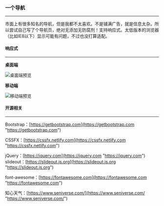 ### 一个导航

------------

市面上有很多知名的导航，但是我都不太喜欢。不是铺满广告，就是信息太杂。所以尝试自己写了个导航页，绝对无添加无防腐剂！支持响应式。太低版本的浏览器（比如IE8以下）显示可能有问题，不过也没打算适配。

#### 响应式

------------

**桌面端**

![桌面端预览](https://s2.ax1x.com/2020/03/02/3RYo4A.gif)

**移动端**

![移动端预览](https://s2.ax1x.com/2020/03/02/3RaORs.gif)


#### 开源相关

------------

Bootstrap：[https://getbootstrap.com](https://getbootstrap.com "https://getbootstrap.com")

CSSFX：[https://cssfx.netlify.com](https://cssfx.netlify.com "https://cssfx.netlify.com")

jQuery：[https://jquery.com](https://jquery.com "https://jquery.com")
slideout：[https://slideout.js.org](https://slideout.js.org "https://slideout.js.org")

font-awesome：[https://fontawesome.com](https://fontawesome.com "https://fontawesome.com")

知心天气：[https://www.seniverse.com/](https://www.seniverse.com/ "https://www.seniverse.com/")